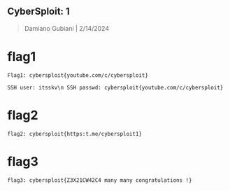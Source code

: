 ## CyberSploit: 1

> Damiano Gubiani | 2/14/2024

# flag1

`Flag1: cybersploit{youtube.com/c/cybersploit}`

`SSH user: itsskv\n
SSH passwd: cybersploit{youtube.com/c/cybersploit}`

# flag2

`flag2: cybersploit{https:t.me/cybersploit1}`

# flag3

`flag3: cybersploit{Z3X21CW42C4 many many congratulations !}`
